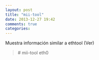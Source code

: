 ```yaml
---
layout: post
title: "mii-tool"
date: 2013-12-27 19:42
comments: true
categories: 
---
```

Muestra información similar a ethtool (Ver)

>\# mii-tool eth0

